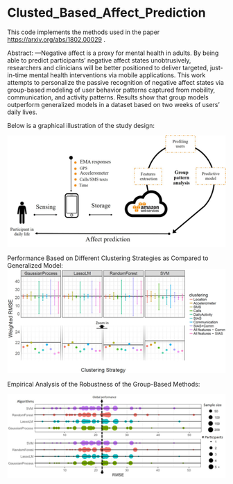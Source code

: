 # Clusted_Based_Affect_Prediction

This code implements the methods used in the paper https://arxiv.org/abs/1802.00029 .

Abstract:
—Negative affect is a proxy for mental health in adults. By being able to predict participants’ negative affect states unobtrusively, researchers and clinicians will be better positioned to deliver targeted, just-in-time mental health interventions via mobile applications. This work attempts to personalize the passive recognition of negative affect states via group-based modeling of user behavior patterns captured from mobility, communication, and activity patterns. Results show that group models outperform generalized models in a dataset based on two weeks of users’ daily lives.


Below is a graphical illustration of the study design:

![Optional Text](https://github.com/Mawul4j/Clusted_Based_Affect_Prediction/blob/master/figures/design.jpg)

Performance Based on Different Clustering Strategies as Compared to Generalized Model:
![Optional Text](https://github.com/Mawul4j/Clusted_Based_Affect_Prediction/blob/master/figures/results.jpg)

Empirical Analysis of the Robustness of the Group-Based Methods:

![Optional Text](https://github.com/Mawul4j/Clusted_Based_Affect_Prediction/blob/master/figures/results_2.jpg)
